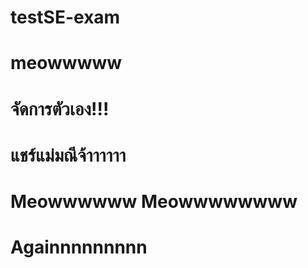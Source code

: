 # testSE-exam
# meowwwww
# จัดการตัวเอง!!!
# แชร์แม่มณีจ้าาาาาา
# Meowwwwww Meowwwwwwww
# Againnnnnnnnn
